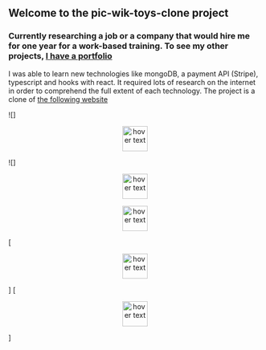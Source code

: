 

## Welcome to the pic-wik-toys-clone project

### Currently researching a job or a company that would hire me for one year for a work-based training. To see my other projects, [I have a portfolio][website]

I was able to learn new technologies like mongoDB, a payment API (Stripe), typescript and hooks with react. It required lots of research on the internet in order to comprehend the full extent of each technology. The project is a clone of [the following website][cloneurl]



![]<p align="center">
  <img src="https://i.ibb.co/f0Kp7cw/github.png" width="50" height="50" title="hover text">
</p>
![]<p align="center">
  <img src="https://i.ibb.co/d6kyD08/react.png" width="50" height="50" title="hover text">
</p>
<p align="center">
  <img src="https://i.ibb.co/GVdFnW1/sass.png" width="50" height="50" title="hover text">
</p>
[<p align="center">
  <img src="https://i.ibb.co/vhynR80/nodejs.png " width="50" height="50" title="hover text">
</p>]
[<p align="center">
  <img src="https://i.ibb.co/djVY283/stripe2.png" width="50" height="50" title="hover text">
</p>]
 



  
  
  [website]: https://armand-meunier.herokuapp.com/
  [cloneurl]: https://www.picwictoys.com/
